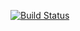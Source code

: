 [![Build Status](https://travis-ci.org/ivansabik/PyWebRunnerExamples.svg?branch=master)](https://travis-ci.org/ivansabik/PyWebRunnerExamples)

